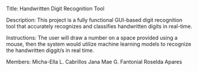 Title: Handwritten Digit Recognition Tool

Description: This project is a fully functional GUI-based digit recognition tool that accurately recognizes and classifies handwritten digits in real-time. 

Instructions: The user will draw a number on a space provided using a mouse, then the system would utilize machine learning models to recognize the handwritten diggit/s in real time.

Members:
Micha-Ella L. Cabrillos
Jana Mae G. Fantonial
Roselda Apares
